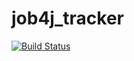 # job4j_tracker


[![Build Status](https://app.travis-ci.com/katanovyekutiel/job4j_tracker.svg?branch=master)](https://app.travis-ci.com/katanovyekutiel/job4j_tracker)